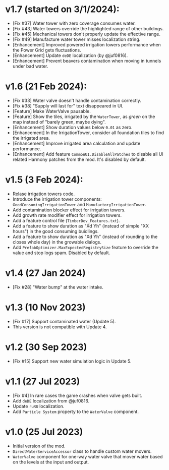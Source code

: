 # v1.7 (started on 3/1/2024):
* [Fix #37] Water tower with zero coverage consumes water.
* [Fix #43] Water towers override the highlighted range of other buildings.
* [Fix #45] Mechanical towers don't properly update the effective range.
* [Fix #49] Manufacture water tower misses localization string.
* [Enhancement] Improved powered irrigation towers performance when the Power Grid gets fluctuations.
* [Enhancement] Update `deDE` localization (by @juf0816).
* [Enhancement] Prevent beavers contamination when moving in tunnels under bad water.

# v1.6 (21 Feb 2024):
* [Fix #33] Water valve doesn't handle contamination correctly.
* [Fix #38] "Supply will last for" text disappeared in UI.
* [Feature] Make WaterValve pausable.
* [Feature] Show the tiles, irrigated by the `WaterTower`, as *green* on the map instead of
  "barely green, maybe dying".
* [Enhancement] Show duration values below `0.01` as zero.
* [Enhancement] In the IrrigationTower, consider all foundation tiles to find the irrigated area.
* [Enhancement] Improve irrigated area calculation and update performance.
* [Enhancement] Add feature `CommonUI.DisableAllPatches` to disable all UI related Harmony patches
  from the mod. It's disabled by default.

# v1.5 (3 Feb 2024):
* Relase irrigation towers code.
* Introduce the irrigation tower components: `GoodConsumingIrrigationTower` and `ManufactoryIrrigationTower`.
* Add contamination blocker effect for irrigation towers.
* Add growth rate modifier effect for irrigation towers.
* Add a feature control file (`TimberDev_Features.txt`).
* Add a feature to show duration as "Xd Yh" (instead of simple "XX hours") in the good consuming buidlings.
* Add a feature to show duration as "Xd Yh" (instead of rounding to the closes whole day) in the growable dialogs.
* Add `PrefabOptimizer.MaxExpectedRegistrySize` feature to override the value and stop logs spam. Disabled by default.

# v1.4 (27 Jan 2024)
* [Fix #28] "Water bump" at the water intake.

# v1.3 (10 Nov 2023)
* [Fix #17] Support contaminated water (Update 5).
* This version is not compatible with Update 4.

# v1.2 (30 Sep 2023)
* [Fix #15] Support new water simulation logic in Update 5.

# v1.1 (27 Jul 2023)
* [Fix #4] In rare cases the game crashes when valve gets built.
* Add `deDE` localization from @juf0816.
* Update `ruRU` localization.
* Add `Particle System` property to the `WaterValve` component.

# v1.0 (25 Jul 2023)
* Initial version of the mod.
* `DirectWaterServiceAccessor` class to handle custom water movers.
* `WaterValve` component for one-way water valve that mover water based on the levels at the input and
  output.
